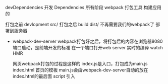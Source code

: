 devDependencies 开发
Dependencies 所有阶段
webpack 打包工具 构建应用的 

打包之前  devlopment src/
打包之后  build dist/  不再需要我们的webpack了 部署到服务器

- webpack-dev-server
  webpack打包好之后，将打包后的内容在浏览器8080端口启动，是前端开发的标准
  在一个端口打开web server
  实时的编译 watch HMR

  网页webpack打包的过程是这样的
  index.js是入口，打包成为main.js 
  index.html 首页的模板 main.js会由webpack-dev-server自动的放在index.html的最后面 script 引入